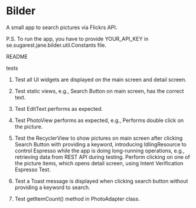 # Bilder
A small app to search pictures via Flickrs API.

P.S. To run the app, you have to provide YOUR_API_KEY in se.sugarest.jane.bilder.util.Constants file. 

README

tests

1. Test all UI widgets are displayed on the main screen and detail screen.

2. Test static views, e.g., Search Button on main screen, has the correct text.

3. Test EditText performs as expected.

4. Test PhotoView performs as expected, e.g., Performs double click on the picture.

5. Test the RecyclerView to show pictures on main screen after clicking Search Button with providing a keyword, introducing IdlingResource to control Espresso while the app is doing long-running operations, e.g., retrieving data from REST API during testing.  Perform clicking on one of the picture items, which opens detail screen, using Intent Verification Espresso Test.

6. Test a Toast message is displayed when clicking search button without providing a keyword to search.

7. Test getItemCount() method in PhotoAdapter class.



